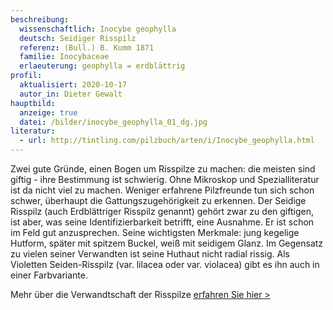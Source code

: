 ```yaml
---
beschreibung:
  wissenschaftlich: Inocybe geophylla
  deutsch: Seidiger Risspilz
  referenz: (Bull.) B. Kumm 1871
  familie: Inocybaceae
  erlaeuterung: geophylla = erdblättrig
profil:
  aktualisiert: 2020-10-17
  autor_in: Dieter Gewalt
hauptbild:
  anzeige: true
  datei: /bilder/inocybe_geophylla_01_dg.jpg
literatur:
  - url: http://tintling.com/pilzbuch/arten/i/Inocybe_geophylla.html
---
```

Zwei gute Gründe, einen Bogen um Risspilze zu machen: die meisten sind giftig - ihre Bestimmung ist schwierig. Ohne Mikroskop und Spezialliteratur ist da nicht viel zu machen. Weniger erfahrene Pilzfreunde tun sich schon schwer, überhaupt die Gattungszugehörigkeit zu erkennen. Der Seidige Risspilz (auch Erdblättriger Risspilz genannt) gehört zwar zu den giftigen, ist aber, was seine Identifizierbarkeit betrifft, eine Ausnahme. Er ist schon im Feld gut anzusprechen. Seine wichtigsten Merkmale: jung kegelige Hutform, später mit spitzem Buckel, weiß mit seidigem Glanz. Im Gegensatz zu vielen seiner Verwandten ist seine Huthaut nicht radial rissig. Als Violetten Seiden-Risspilz (var. lilacea oder var. violacea) gibt es ihn auch in einer Farbvariante.

Mehr über die Verwandtschaft der Risspilze [erfahren Sie hier >](/verwandt/risspilze)